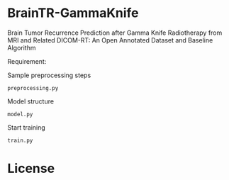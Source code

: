 # BrainTR-GammaKnife
Brain Tumor Recurrence Prediction after Gamma Knife Radiotherapy from MRI and Related DICOM-RT: An Open Annotated Dataset and Baseline Algorithm

Requirement:


Sample preprocessing steps
```
preprocessing.py
```

Model structure
```
model.py
```

Start training
```
train.py
```
# License
